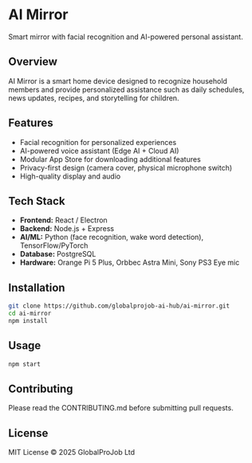 # AI Mirror
Smart mirror with facial recognition and AI-powered personal assistant.

## Overview
AI Mirror is a smart home device designed to recognize household members and provide personalized assistance such as daily schedules, news updates, recipes, and storytelling for children.

## Features
- Facial recognition for personalized experiences
- AI-powered voice assistant (Edge AI + Cloud AI)
- Modular App Store for downloading additional features
- Privacy-first design (camera cover, physical microphone switch)
- High-quality display and audio

## Tech Stack
- **Frontend:** React / Electron
- **Backend:** Node.js + Express
- **AI/ML:** Python (face recognition, wake word detection), TensorFlow/PyTorch
- **Database:** PostgreSQL
- **Hardware:** Orange Pi 5 Plus, Orbbec Astra Mini, Sony PS3 Eye mic

## Installation
```bash
git clone https://github.com/globalprojob-ai-hub/ai-mirror.git
cd ai-mirror
npm install
```

## Usage
```bash
npm start
```

## Contributing
Please read the CONTRIBUTING.md before submitting pull requests.

## License
MIT License © 2025 GlobalProJob Ltd
